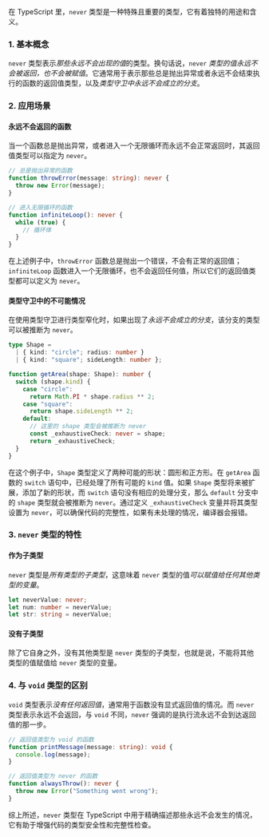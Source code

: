 在 TypeScript 里，`never` 类型是一种特殊且重要的类型，它有着独特的用途和含义。

### 1. 基本概念

`never` 类型表示*那些永远不会出现的值*的类型。换句话说，`never` *类型的值永远不会被返回，也不会被赋值*。它通常用于表示那些总是抛出异常或者永远不会结束执行的函数的返回值类型，以及*类型守卫中永远不会成立的分支*。

### 2. 应用场景

#### 永远不会返回的函数

当一个函数总是抛出异常，或者进入一个无限循环而永远不会正常返回时，其返回值类型可以指定为 `never`。

```typescript
// 总是抛出异常的函数
function throwError(message: string): never {
  throw new Error(message);
}

// 进入无限循环的函数
function infiniteLoop(): never {
  while (true) {
    // 循环体
  }
}
```

在上述例子中，`throwError` 函数总是抛出一个错误，不会有正常的返回值；`infiniteLoop` 函数进入一个无限循环，也不会返回任何值，所以它们的返回值类型都可以定义为 `never`。

#### 类型守卫中的不可能情况

在使用类型守卫进行类型窄化时，如果出现了*永远不会成立的分支*，该分支的类型可以被推断为 `never`。

```typescript
type Shape =
  | { kind: "circle"; radius: number }
  | { kind: "square"; sideLength: number };

function getArea(shape: Shape): number {
  switch (shape.kind) {
    case "circle":
      return Math.PI * shape.radius ** 2;
    case "square":
      return shape.sideLength ** 2;
    default:
      // 这里的 shape 类型会被推断为 never
      const _exhaustiveCheck: never = shape;
      return _exhaustiveCheck;
  }
}
```

在这个例子中，`Shape` 类型定义了两种可能的形状：圆形和正方形。在 `getArea` 函数的 `switch` 语句中，已经处理了所有可能的 `kind` 值。如果 `Shape` 类型将来被扩展，添加了新的形状，而 `switch` 语句没有相应的处理分支，那么 `default` 分支中的 `shape` 类型就会被推断为 `never`。通过定义 `_exhaustiveCheck` 变量并将其类型设置为 `never`，可以确保代码的完整性，如果有未处理的情况，编译器会报错。

### 3. `never` 类型的特性

#### 作为子类型

`never` 类型是*所有类型的子类型*，这意味着 `never` 类型的值*可以赋值给任何其他类型的变量*。

```typescript
let neverValue: never;
let num: number = neverValue;
let str: string = neverValue;
```

#### 没有子类型

除了它自身之外，没有其他类型是 `never` 类型的子类型，也就是说，不能将其他类型的值赋值给 `never` 类型的变量。

### 4. 与 `void` 类型的区别

`void` 类型表示*没有任何返回值*，通常用于函数没有显式返回值的情况。而 `never` 类型表示永远不会返回，与 `void` 不同，`never` 强调的是执行流永远不会到达返回值的那一步。

```typescript
// 返回值类型为 void 的函数
function printMessage(message: string): void {
  console.log(message);
}

// 返回值类型为 never 的函数
function alwaysThrow(): never {
  throw new Error("Something went wrong");
}
```

综上所述，`never` 类型在 TypeScript 中用于精确描述那些永远不会发生的情况，它有助于增强代码的类型安全性和完整性检查。
